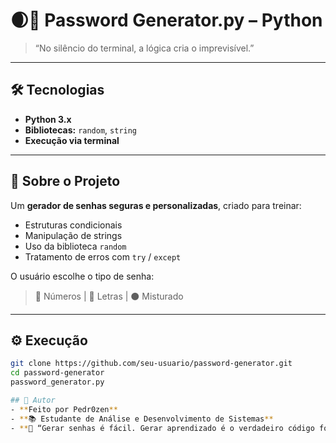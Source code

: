 # 🌒🔐 Password Generator.py – Python  
> “No silêncio do terminal, a lógica cria o imprevisível.”
---

## 🛠 Tecnologias

- **Python 3.x**  
- **Bibliotecas:** `random`, `string`  
- **Execução via terminal**

---

## 🎯 Sobre o Projeto

Um **gerador de senhas seguras e personalizadas**, criado para treinar:  
- Estruturas condicionais  
- Manipulação de strings  
- Uso da biblioteca `random`  
- Tratamento de erros com `try` / `except`

O usuário escolhe o tipo de senha:  
> 🔹 Números | 🔸 Letras | ⚫ Misturado  

---

## ⚙️ Execução

```bash
git clone https://github.com/seu-usuario/password-generator.git
cd password-generator
password_generator.py

## 👤 Autor
- **Feito por Pedr0zen**
- **📚 Estudante de Análise e Desenvolvimento de Sistemas**
- **💬 “Gerar senhas é fácil. Gerar aprendizado é o verdadeiro código forte.”**
